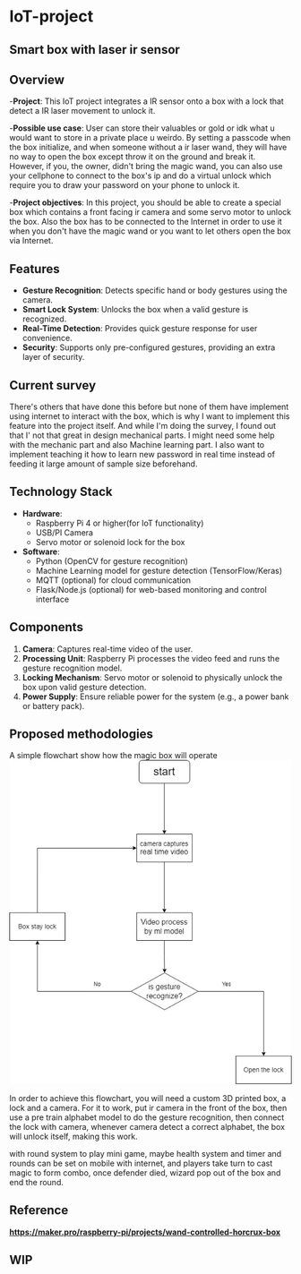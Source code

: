 # IoT-project

## Smart box with laser ir sensor

## Overview
-**Project**: This IoT project integrates a IR sensor onto a box with a lock that detect a IR laser movement to unlock it.

-**Possible use case**: User can store their valuables or gold or idk what u would want to store in a private place u weirdo. By setting a passcode when the box initialize, and when someone without a ir laser wand, they will have no way to open the box except throw it on the ground and break it. However, if you, the owner, didn't bring the magic wand, you can also use your cellphone to connect to the box's ip and do a virtual unlock which require you to draw your password on your phone to unlock it.

-**Project objectives**: In this project, you should be able to create a special box which contains a front facing ir camera and some servo motor to unlock the box. Also the box has to be connected to the Internet in order to use it when you don't have the magic wand or you want to let others open the box via Internet.

## Features
- **Gesture Recognition**: Detects specific hand or body gestures using the camera.
- **Smart Lock System**: Unlocks the box when a valid gesture is recognized.
- **Real-Time Detection**: Provides quick gesture response for user convenience.
- **Security**: Supports only pre-configured gestures, providing an extra layer of security.

## Current survey
There's others that have done this before but none of them have implement using internet to interact with the box, which is why I want to implement this feature into the project itself. And while I'm doing the survey, I found out that I' not that great in design mechanical parts. I might need some help with the mechanic part and also Machine learning part. I also want to implement teaching it how to learn new password in real time instead of feeding it large amount of sample size beforehand. 


## Technology Stack
- **Hardware**: 
  - Raspberry Pi 4 or higher(for IoT functionality)
  - USB/PI Camera
  - Servo motor or solenoid lock for the box
- **Software**:
  - Python (OpenCV for gesture recognition)
  - Machine Learning model for gesture detection (TensorFlow/Keras)
  - MQTT (optional) for cloud communication
  - Flask/Node.js (optional) for web-based monitoring and control interface

## Components
1. **Camera**: Captures real-time video of the user.
2. **Processing Unit**: Raspberry Pi processes the video feed and runs the gesture recognition model.
3. **Locking Mechanism**: Servo motor or solenoid to physically unlock the box upon valid gesture detection.
4. **Power Supply**: Ensure reliable power for the system (e.g., a power bank or battery pack).

## Proposed methodologies
A simple flowchart show how the magic box will operate
![A image to show flowchart of this project](flowchart.jpg)

In order to achieve this flowchart, you will need a custom 3D printed box, a lock and a camera. For it to work, put ir camera in the front of the box, then use a pre train alphabet model to 
do the gesture recognition, then connect the lock with camera, whenever camera detect a correct alphabet, the box will unlock itself, making this work.

with round system to play mini game, maybe health system and timer and rounds can be set on mobile with internet, and players take turn to cast magic to form combo, once defender died, wizard pop out of the box and end the round.


## Reference
**https://maker.pro/raspberry-pi/projects/wand-controlled-horcrux-box**

## WIP